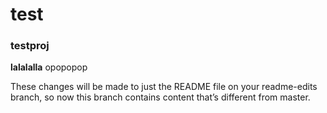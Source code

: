 # test
### testproj

**lalalalla** opopopop


These changes will be made to just the README file on your readme-edits branch, so now this branch contains content that’s different from master.
